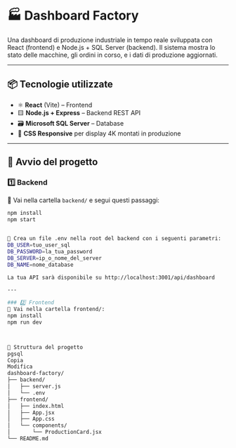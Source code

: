# 🏭 Dashboard Factory

Una dashboard di produzione industriale in tempo reale sviluppata con React (frontend) e Node.js + SQL Server (backend). Il sistema mostra lo stato delle macchine, gli ordini in corso, e i dati di produzione aggiornati.

---

## 📦 Tecnologie utilizzate

- ⚛️ **React** (Vite) – Frontend
- 🟨 **Node.js + Express** – Backend REST API
- 🗃️ **Microsoft SQL Server** – Database
- 🧠 **CSS Responsive** per display 4K montati in produzione

---

## 🚀 Avvio del progetto

### 1️⃣ Backend

📁 Vai nella cartella `backend/` e segui questi passaggi:

```bash
npm install
npm start


🔐 Crea un file .env nella root del backend con i seguenti parametri:
DB_USER=tuo_user_sql
DB_PASSWORD=la_tua_password
DB_SERVER=ip_o_nome_del_server
DB_NAME=nome_database

La tua API sarà disponibile su http://localhost:3001/api/dashboard

---

### 2️⃣ Frontend
📁 Vai nella cartella frontend/:
npm install
npm run dev



📁 Struttura del progetto
pgsql
Copia
Modifica
dashboard-factory/
├── backend/
│   ├── server.js
│   └── .env
├── frontend/
│   ├── index.html
│   ├── App.jsx
│   ├── App.css
│   └── components/
│       └── ProductionCard.jsx
└── README.md
